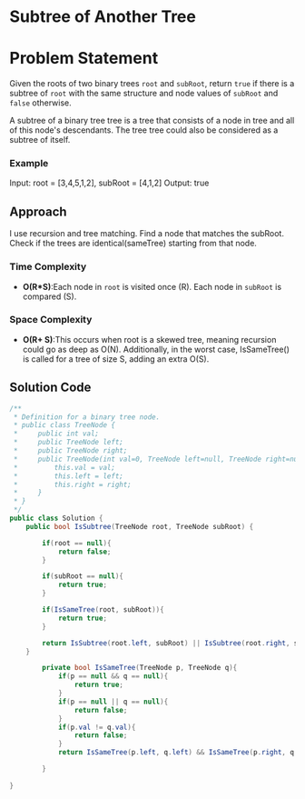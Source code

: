 # Subtree of Another Tree

# Problem Statement
Given the roots of two binary trees `root` and `subRoot`, return `true` if there is a subtree of `root` with the same structure and node values of `subRoot` and `false` otherwise.

A subtree of a binary tree tree is a tree that consists of a node in tree and all of this node's descendants. The tree tree could also be considered as a subtree of itself.
### Example
Input: root = [3,4,5,1,2], subRoot = [4,1,2]
Output: true

## Approach
I use recursion and tree matching. Find a node that matches the subRoot. Check if the trees are identical(sameTree) starting from that node. 
### Time Complexity
- **O(R*S)**:Each node in `root` is visited once (R). Each node in `subRoot` is compared (S).
### Space Complexity
- **O(R+ S)**:This occurs when root is a skewed tree, meaning recursion could go as deep as O(N). Additionally, in the worst case, IsSameTree() is called for a tree of size S, adding an extra O(S).
## Solution Code
```C#
/**
 * Definition for a binary tree node.
 * public class TreeNode {
 *     public int val;
 *     public TreeNode left;
 *     public TreeNode right;
 *     public TreeNode(int val=0, TreeNode left=null, TreeNode right=null) {
 *         this.val = val;
 *         this.left = left;
 *         this.right = right;
 *     }
 * }
 */
public class Solution {
    public bool IsSubtree(TreeNode root, TreeNode subRoot) {

        if(root == null){
            return false;
        }

        if(subRoot == null){
            return true;
        }

        if(IsSameTree(root, subRoot)){
            return true;
        }

        return IsSubtree(root.left, subRoot) || IsSubtree(root.right, subRoot);
    }

        private bool IsSameTree(TreeNode p, TreeNode q){
            if(p == null && q == null){
                return true;
            }
            if(p == null || q == null){
                return false;
            }
            if(p.val != q.val){
                return false;
            }
            return IsSameTree(p.left, q.left) && IsSameTree(p.right, q.right);

        }
    
}